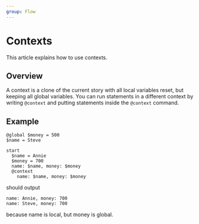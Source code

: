 ```yaml
---
group: Flow
---
```


# Contexts
This article explains how to use contexts.

## Overview
A context is a clone of the current story with all local variables reset, but keeping all global variables.
You can run statements in a different context by writing `@context` and putting statements inside the `@context` command.

## Example
``` storymatic
@global $money = 500
$name = Steve

start
  $name = Annie
  $money = 700
  name: $name, money: $money
  @context
    name: $name, money: $money
```
should output

```
name: Annie, money: 700
name: Steve, money: 700
```
because name is local, but money is global.
